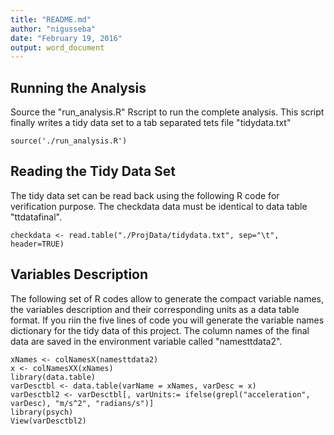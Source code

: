 ```yaml
---
title: "README.md"
author: "nigusseba"
date: "February 19, 2016"
output: word_document
---
```



## Running the Analysis
Source the "run_analysis.R" Rscript to run the complete analysis. This script
finally writes a tidy data set to a tab separated tets file "tidydata.txt" 

```{r}
source('./run_analysis.R')
```

## Reading the Tidy Data Set
The tidy data set can be read back using the following R code for verification
purpose. The checkdata data must be identical to data table "ttdatafinal".

```{r, ech=FALSE}
checkdata <- read.table("./ProjData/tidydata.txt", sep="\t", header=TRUE)
```

## Variables Description
The following set of R codes allow to generate the compact variable names, the 
variables description and their corresponding units as a data table format. If 
you riin the five lines of code you will generate the variable names dictionary
for the tidy data of this project. The column names of the final data are saved 
in the environment variable called "namesttdata2". 

```{r, ech=FALSE}
xNames <- colNamesX(namesttdata2)
x <- colNamesXX(xNames)
library(data.table)
varDesctbl <- data.table(varName = xNames, varDesc = x)
varDesctbl2 <- varDesctbl[, varUnits:= ifelse(grepl("acceleration", varDesc), "m/s^2", "radians/s")]
library(psych)
View(varDesctbl2)
```
